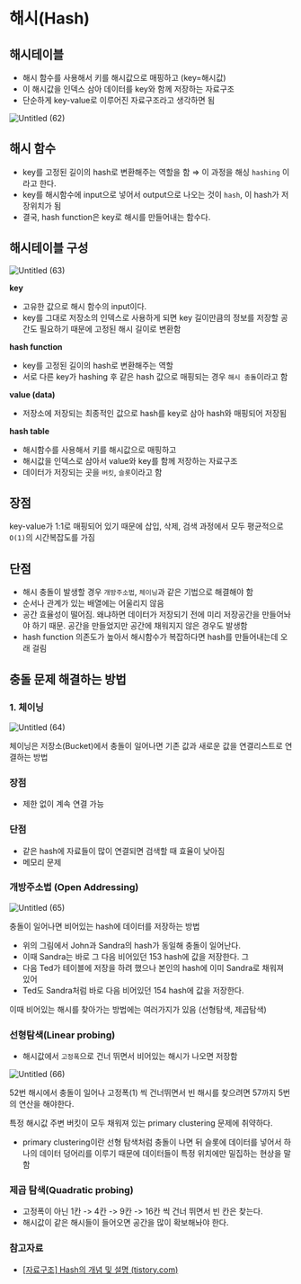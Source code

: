 # 해시(Hash)

## **해시테이블**

- 해시 함수를 사용해서 키를 해시값으로 매핑하고 (key=해시값)
- 이 해시값을 인덱스 삼아 데이터를 key와 함께 저장하는 자료구조
- 단순하게 key-value로 이루어진 자료구조라고 생각하면 됨
    
![Untitled (62)](https://user-images.githubusercontent.com/71035113/152134795-28897573-c21f-4539-ae58-ec9fabd3477b.png)


## 해시 함수

- key를 고정된 길이의 hash로 변환해주는 역할을 함 ⇒ 이 과정을 해싱 `hashing` 이라고 한다.
- key를 해시함수에 input으로 넣어서 output으로 나오는 것이 `hash`, 이 hash가 저장위치가 됨
- 결국, hash function은 key로 해시를 만들어내는 함수다.

## 해시테이블 구성

![Untitled (63)](https://user-images.githubusercontent.com/71035113/152134803-a5c23467-1f63-4cbf-b39e-bfac89920eee.png)

**key**

- 고유한 값으로 해시 함수의 input이다.
- key를 그대로 저장소의 인덱스로 사용하게 되면 key 길이만큼의 정보를 저장할 공간도 필요하기 때문에 고정된 해시 길이로 변환함

**hash function**

- key를 고정된 길이의 hash로 변환해주는 역할
- 서로 다른 key가 hashing 후 같은 hash 값으로 매핑되는 경우 `해시 충돌`이라고 함

**value (data)**

- 저장소에 저장되는 최종적인 값으로 hash를 key로 삼아 hash와 매핑되어 저장됨

**hash table**

- 해시함수를 사용해서 키를 해시값으로 매핑하고
- 해시값을 인덱스로 삼아서 value와 key를 함께 저장하는 자료구조
- 데이터가 저장되는 곳을 `버킷`, `슬롯`이라고 함

## 장점

key-value가 1:1로 매핑되어 있기 때문에 삽입, 삭제, 검색 과정에서 모두 평균적으로 `O(1)`의 시간복잡도를 가짐

## 단점

- 해시 충돌이 발생할 경우 `개방주소법`, `체이닝`과 같은 기법으로 해결해야 함
- 순서나 관계가 있는 배열에는 어울리지 않음
- 공간 효율성이 떨어짐. 왜냐하면 데이터가 저장되기 전에 미리 저장공간을 만들어놔야 하기 때문. 공간을 만들었지만 공간에 채워지지 않은 경우도 발생함
- hash function 의존도가 높아서 해시함수가 복잡하다면 hash를 만들어내는데 오래 걸림

## **충돌 문제 해결하는 방법**

### 1. 체이닝

![Untitled (64)](https://user-images.githubusercontent.com/71035113/152134805-6d6f3211-82eb-4175-b581-6bba3cb4ccaf.png)

체이닝은 저장소(Bucket)에서 충돌이 일어나면 기존 값과 새로운 값을 연결리스트로 연결하는 방법

### 장점

- 제한 없이 계속 연결 가능

### 단점

- 같은 hash에 자료들이 많이 연결되면 검색할 때 효율이 낮아짐
- 메모리 문제

### 개방주소법 (Open Addressing)

![Untitled (65)](https://user-images.githubusercontent.com/71035113/152134806-a575d7d1-5c2b-47c0-8ac3-63ec1295e61b.png)

충돌이 일어나면 비어있는 hash에 데이터를 저장하는 방법

- 위의 그림에서 John과 Sandra의 hash가 동일해 충돌이 일어난다.
- 이때 Sandra는 바로 그 다음 비어있던 153 hash에 값을 저장한다. 그
- 다음 Ted가 테이블에 저장을 하려 했으나 본인의 hash에 이미 Sandra로 채워져 있어
- Ted도 Sandra처럼 바로 다음 비어있던 154 hash에 값을 저장한다.

이때 비어있는 해시를 찾아가는 방법에는 여러가지가 있음 (선형탐색, 제곱탐색)

### 선형탐색(Linear probing)

- 해시값에서 `고정폭`으로 건너 뛰면서 비어있는 해시가 나오면 저장함

![Untitled (66)](https://user-images.githubusercontent.com/71035113/152134809-e2a366b5-82ff-4dc8-99ca-4a044f18889b.png)

52번 해시에서 충돌이 일어나 고정폭(1) 씩 건너뛰면서 빈 해시를 찾으려면 57까지 5번의 연산을 해야한다. 

특정 해시값 주변 버킷이 모두 채워져 있는 primary clustering 문제에 취약하다.

- primary clustering이란 선형 탐색처럼 충돌이 나면 뒤 슬롯에 데이터를 넣어서 하나의 데이터 덩어리를 이루기 때문에 데이터들이 특정 위치에만 밀집하는 현상을 말함

### 제곱 탐색(Quadratic probing)

- 고정폭이 아닌 1칸 -> 4칸 -> 9칸 -> 16칸 씩 건너 뛰면서 빈 칸은 찾는다.
- 해시값이 같은 해시들이 들어오면 공간을 많이 확보해놔야 한다.

### 참고자료

- [[자료구조] Hash의 개념 및 설명 (tistory.com)](https://go-coding.tistory.com/30)

